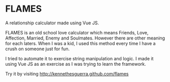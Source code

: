 # FLAMES
A relationship calculator made using Vue JS. 
<p>FLAMES is an old school love calculator which means Friends, Love, Affection, Married, Enemy and Soulmates. However there are other meaning for each laters. When I was a kid, I used this method every time I have a crush on someone just for fun. </p>

<p>I tried to automate it to exercise string manipulation and logic. I made it using Vue JS as an exercise as I was trying to learn the framework.</p>

<p>Try it by visiting <a href="http://kennethesguerra.github.com/flames">http://kennethesguerra.github.com/flames </a></p>
